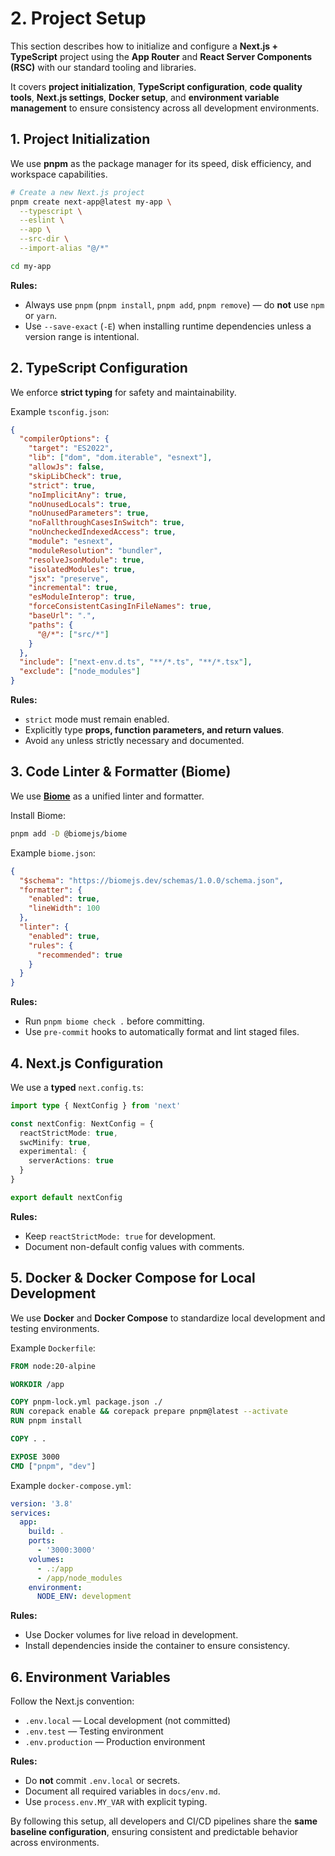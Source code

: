 # 2. Project Setup

This section describes how to initialize and configure a **Next.js + TypeScript** project using the **App Router** and **React Server Components (RSC)** with our standard tooling and libraries.

It covers **project initialization**, **TypeScript configuration**, **code quality tools**, **Next.js settings**, **Docker setup**, and **environment variable management** to ensure consistency across all development environments.


## 1. Project Initialization

We use **pnpm** as the package manager for its speed, disk efficiency, and workspace capabilities.

```bash
# Create a new Next.js project
pnpm create next-app@latest my-app \
  --typescript \
  --eslint \
  --app \
  --src-dir \
  --import-alias "@/*"

cd my-app
````

**Rules:**

* Always use `pnpm` (`pnpm install`, `pnpm add`, `pnpm remove`) — do **not** use `npm` or `yarn`.
* Use `--save-exact` (`-E`) when installing runtime dependencies unless a version range is intentional.


## 2. TypeScript Configuration

We enforce **strict typing** for safety and maintainability.

Example `tsconfig.json`:

```json
{
  "compilerOptions": {
    "target": "ES2022",
    "lib": ["dom", "dom.iterable", "esnext"],
    "allowJs": false,
    "skipLibCheck": true,
    "strict": true,
    "noImplicitAny": true,
    "noUnusedLocals": true,
    "noUnusedParameters": true,
    "noFallthroughCasesInSwitch": true,
    "noUncheckedIndexedAccess": true,
    "module": "esnext",
    "moduleResolution": "bundler",
    "resolveJsonModule": true,
    "isolatedModules": true,
    "jsx": "preserve",
    "incremental": true,
    "esModuleInterop": true,
    "forceConsistentCasingInFileNames": true,
    "baseUrl": ".",
    "paths": {
      "@/*": ["src/*"]
    }
  },
  "include": ["next-env.d.ts", "**/*.ts", "**/*.tsx"],
  "exclude": ["node_modules"]
}
```

**Rules:**

* `strict` mode must remain enabled.
* Explicitly type **props, function parameters, and return values**.
* Avoid `any` unless strictly necessary and documented.


## 3. Code Linter & Formatter (Biome)

We use **[Biome](https://biomejs.dev/)** as a unified linter and formatter.

Install Biome:

```bash
pnpm add -D @biomejs/biome
```

Example `biome.json`:

```json
{
  "$schema": "https://biomejs.dev/schemas/1.0.0/schema.json",
  "formatter": {
    "enabled": true,
    "lineWidth": 100
  },
  "linter": {
    "enabled": true,
    "rules": {
      "recommended": true
    }
  }
}
```

**Rules:**

* Run `pnpm biome check .` before committing.
* Use `pre-commit` hooks to automatically format and lint staged files.


## 4. Next.js Configuration

We use a **typed** `next.config.ts`:

```ts
import type { NextConfig } from 'next'

const nextConfig: NextConfig = {
  reactStrictMode: true,
  swcMinify: true,
  experimental: {
    serverActions: true
  }
}

export default nextConfig
```

**Rules:**

* Keep `reactStrictMode: true` for development.
* Document non-default config values with comments.


## 5. Docker & Docker Compose for Local Development

We use **Docker** and **Docker Compose** to standardize local development and testing environments.

Example `Dockerfile`:

```dockerfile
FROM node:20-alpine

WORKDIR /app

COPY pnpm-lock.yml package.json ./
RUN corepack enable && corepack prepare pnpm@latest --activate
RUN pnpm install

COPY . .

EXPOSE 3000
CMD ["pnpm", "dev"]
```

Example `docker-compose.yml`:

```yaml
version: '3.8'
services:
  app:
    build: .
    ports:
      - '3000:3000'
    volumes:
      - .:/app
      - /app/node_modules
    environment:
      NODE_ENV: development
```

**Rules:**

* Use Docker volumes for live reload in development.
* Install dependencies inside the container to ensure consistency.


## 6. Environment Variables

Follow the Next.js convention:

* `.env.local` — Local development (not committed)
* `.env.test` — Testing environment
* `.env.production` — Production environment

**Rules:**

* Do **not** commit `.env.local` or secrets.
* Document all required variables in `docs/env.md`.
* Use `process.env.MY_VAR` with explicit typing.


By following this setup, all developers and CI/CD pipelines share the **same baseline configuration**, ensuring consistent and predictable behavior across environments.
